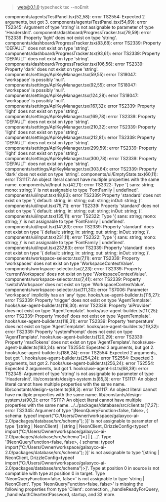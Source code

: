 > web@0.1.0 typecheck
> tsc --noEmit

components/agents/TestPanel.tsx(52,58): error TS2554: Expected 2 arguments, but got 3.
components/agents/TestPanel.tsx(54,69): error TS2345: Argument of type 'string' is not assignable to parameter of type 'HeadersInit'.
components/dashboard/ProgressTracker.tsx(79,59): error TS2339: Property 'light' does not exist on type 'string'.
components/dashboard/ProgressTracker.tsx(83,68): error TS2339: Property 'DEFAULT' does not exist on type 'string'.
components/dashboard/ProgressTracker.tsx(93,61): error TS2339: Property 'DEFAULT' does not exist on type 'string'.
components/dashboard/ProgressTracker.tsx(106,56): error TS2339: Property 'dark' does not exist on type 'string'.
components/settings/ApiKeyManager.tsx(59,55): error TS18047: 'workspace' is possibly 'null'.
components/settings/ApiKeyManager.tsx(92,55): error TS18047: 'workspace' is possibly 'null'.
components/settings/ApiKeyManager.tsx(124,28): error TS18047: 'workspace' is possibly 'null'.
components/settings/ApiKeyManager.tsx(167,32): error TS2339: Property 'light' does not exist on type 'string'.
components/settings/ApiKeyManager.tsx(169,78): error TS2339: Property 'DEFAULT' does not exist on type 'string'.
components/settings/ApiKeyManager.tsx(210,32): error TS2339: Property 'light' does not exist on type 'string'.
components/settings/ApiKeyManager.tsx(212,81): error TS2339: Property 'DEFAULT' does not exist on type 'string'.
components/settings/ApiKeyManager.tsx(299,59): error TS2339: Property 'light' does not exist on type 'string'.
components/settings/ApiKeyManager.tsx(300,78): error TS2339: Property 'DEFAULT' does not exist on type 'string'.
components/settings/ApiKeyManager.tsx(303,64): error TS2339: Property 'dark' does not exist on type 'string'.
components/ui/EmptyState.tsx(60,11): error TS1117: An object literal cannot have multiple properties with the same name.
components/ui/Input.tsx(42,11): error TS2322: Type '{ sans: string; mono: string; }' is not assignable to type 'FontFamily | undefined'.
components/ui/Input.tsx(48,83): error TS2339: Property 'standard' does not exist on type '{ default: string; in: string; out: string; inOut: string; }'.
components/ui/Input.tsx(75,71): error TS2339: Property 'standard' does not exist on type '{ default: string; in: string; out: string; inOut: string; }'.
components/ui/Input.tsx(135,11): error TS2322: Type '{ sans: string; mono: string; }' is not assignable to type 'FontFamily | undefined'.
components/ui/Input.tsx(141,83): error TS2339: Property 'standard' does not exist on type '{ default: string; in: string; out: string; inOut: string; }'.
components/ui/Input.tsx(231,11): error TS2322: Type '{ sans: string; mono: string; }' is not assignable to type 'FontFamily | undefined'.
components/ui/Input.tsx(237,83): error TS2339: Property 'standard' does not exist on type '{ default: string; in: string; out: string; inOut: string; }'.
components/workspace-selector.tsx(7,11): error TS2339: Property 'workspaces' does not exist on type 'WorkspaceContextValue'.
components/workspace-selector.tsx(7,23): error TS2339: Property 'currentWorkspace' does not exist on type 'WorkspaceContextValue'.
components/workspace-selector.tsx(7,41): error TS2339: Property 'switchWorkspace' does not exist on type 'WorkspaceContextValue'.
components/workspace-selector.tsx(111,30): error TS7006: Parameter 'workspace' implicitly has an 'any' type.
hooks/use-agent-builder.ts(115,27): error TS2339: Property 'trigger' does not exist on type 'AgentTemplate'.
hooks/use-agent-builder.ts(116,30): error TS2339: Property 'aiProvider' does not exist on type 'AgentTemplate'.
hooks/use-agent-builder.ts(117,25): error TS2339: Property 'model' does not exist on type 'AgentTemplate'.
hooks/use-agent-builder.ts(118,31): error TS2339: Property 'temperature' does not exist on type 'AgentTemplate'.
hooks/use-agent-builder.ts(119,32): error TS2339: Property 'systemPrompt' does not exist on type 'AgentTemplate'.
hooks/use-agent-builder.ts(120,29): error TS2339: Property 'maxTokens' does not exist on type 'AgentTemplate'.
hooks/use-agent-builder.ts(183,24): error TS2554: Expected 3 arguments, but got 2.
hooks/use-agent-builder.ts(186,24): error TS2554: Expected 2 arguments, but got 1.
hooks/use-agent-builder.ts(254,24): error TS2554: Expected 3 arguments, but got 2.
hooks/use-agent-builder.ts(256,24): error TS2554: Expected 2 arguments, but got 1.
hooks/use-agent-list.ts(68,39): error TS2345: Argument of type 'string' is not assignable to parameter of type 'HeadersInit'.
lib/constants/design-system.ts(85,3): error TS1117: An object literal cannot have multiple properties with the same name.
lib/constants/design-system.ts(88,3): error TS1117: An object literal cannot have multiple properties with the same name.
lib/constants/design-system.ts(90,3): error TS1117: An object literal cannot have multiple properties with the same name.
../../packages/database/src/client.ts(17,27): error TS2345: Argument of type '[NeonQueryFunction<false, false>, { schema: typeof import("C:/Users/Owner/workspace/galaxyco-ai-2.0/packages/database/src/schema"); }]' is not assignable to parameter of type '[string | NeonClient] | [string | NeonClient, DrizzleConfig<typeof import("C:/Users/Owner/workspace/galaxyco-ai-2.0/packages/database/src/schema")>] | [...]'.
Type '[NeonQueryFunction<false, false>, { schema: typeof import("C:/Users/Owner/workspace/galaxyco-ai-2.0/packages/database/src/schema"); }]' is not assignable to type '[string | NeonClient, DrizzleConfig<typeof import("C:/Users/Owner/workspace/galaxyco-ai-2.0/packages/database/src/schema")>]'.
Type at position 0 in source is not compatible with type at position 0 in target.
Type 'NeonQueryFunction<false, false>' is not assignable to type 'string | NeonClient'.
Type 'NeonQueryFunction<false, false>' is missing the following properties from type 'Client': connection, \_handleReadyForQuery, \_handleAuthCleartextPassword, startup, and 32 more.
